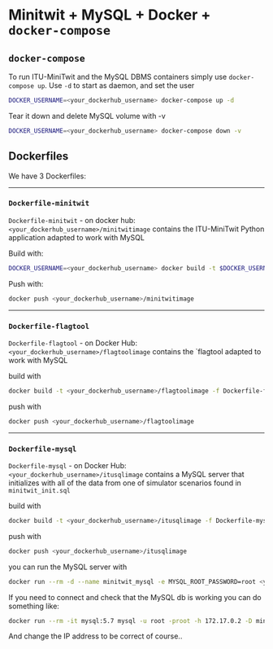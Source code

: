 # Minitwit + MySQL + Docker + `docker-compose`

## `docker-compose`

To run ITU-MiniTwit and the MySQL DBMS containers simply use `docker-compose up`.
Use `-d` to start as daemon, and set the user

```bash
DOCKER_USERNAME=<your_dockerhub_username> docker-compose up -d
```

Tear it down and delete MySQL volume with -v

```bash
DOCKER_USERNAME=<your_dockerhub_username> docker-compose down -v
```

## Dockerfiles

We have 3 Dockerfiles:

---

### `Dockerfile-minitwit`
`Dockerfile-minitwit` - on docker hub: ` <your_dockerhub_username>/minitwitimage`
contains the ITU-MiniTwit Python application adapted to work with MySQL

Build with:

```bash
DOCKER_USERNAME=<your_dockerhub_username> docker build -t $DOCKER_USERNAME/minitwitimage -f Dockerfile-minitwit .
```

Push with:

```bash
docker push <your_dockerhub_username>/minitwitimage
```

---
### `Dockerfile-flagtool`

`Dockerfile-flagtool` - on Docker Hub: ` <your_dockerhub_username>/flagtoolimage`
contains the `flagtool adapted to work with MySQL

build with
```bash
docker build -t <your_dockerhub_username>/flagtoolimage -f Dockerfile-flagtool .
```

push with
```bash
docker push <your_dockerhub_username>/flagtoolimage
```

---
### `Dockerfile-mysql`

`Dockerfile-mysql` - on Docker Hub: ` <your_dockerhub_username>/itusqlimage`
contains a MySQL server that initializes with all of the data from one of simulator scenarios found in `minitwit_init.sql`

build with
```bash
docker build -t <your_dockerhub_username>/itusqlimage -f Dockerfile-mysql .
```

push with
```bash
docker push <your_dockerhub_username>/itusqlimage
```

you can run the MySQL server with
```bash
docker run --rm -d --name minitwit_mysql -e MYSQL_ROOT_PASSWORD=root <your_dockerhub_username>/itusqlimage
```

If you need to connect and check that the MySQL db is working you can do something like:

```bash
docker run --rm -it mysql:5.7 mysql -u root -proot -h 172.17.0.2 -D minitwit
```
And change the IP address to be correct of course..
